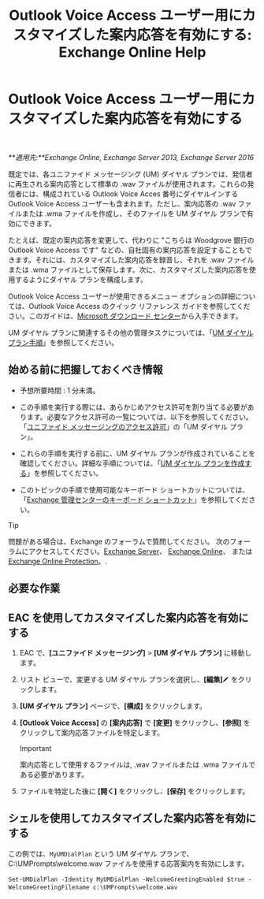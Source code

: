 ﻿---
title: 'Outlook Voice Access ユーザー用にカスタマイズした案内応答を有効にする: Exchange Online Help'
TOCTitle: Outlook Voice Access ユーザー用にカスタマイズした案内応答を有効にする
ms:assetid: abd418ec-2c65-4720-859d-c11a2698dc06
ms:mtpsurl: https://technet.microsoft.com/ja-jp/library/Bb124125(v=EXCHG.150)
ms:contentKeyID: 50555849
ms.date: 05/22/2018
mtps_version: v=EXCHG.150
ms.translationtype: HT
---

# Outlook Voice Access ユーザー用にカスタマイズした案内応答を有効にする

 

_**適用先:**Exchange Online, Exchange Server 2013, Exchange Server 2016_

既定では、各ユニファイド メッセージング (UM) ダイヤル プランでは、発信者に再生される案内応答として標準の .wav ファイルが使用されます。これらの発信者には、構成されている Outlook Voice Acces 番号にダイヤルインする Outlook Voice Access ユーザーも含まれます。ただし、案内応答の .wav ファイルまたは .wma ファイルを作成し、そのファイルを UM ダイヤル プランで有効にできます。

たとえば、既定の案内応答を変更して、代わりに "こちらは Woodgrove 銀行の Outlook Voice Access です" などの、自社固有の案内応答を設定することもできます。それには、カスタマイズした案内応答を録音し、それを .wav ファイルまたは .wma ファイルとして保存します。次に、カスタマイズした案内応答を使用するようにダイヤル プランを構成します。

Outlook Voice Access ユーザーが使用できるメニュー オプションの詳細については、Outlook Voice Access のクイック リファレンス ガイドを参照してください。このガイドは、[Microsoft ダウンロード センター](https://go.microsoft.com/fwlink/p/?linkid=272767)から入手できます。

UM ダイヤル プランに関連するその他の管理タスクについては、「[UM ダイヤル プラン手順](um-dial-plan-procedures-exchange-2013-help.md)」を参照してください。

## 始める前に把握しておくべき情報

  - 予想所要時間 : 1 分未満。

  - この手順を実行する際には、あらかじめアクセス許可を割り当てる必要があります。必要なアクセス許可の一覧については、以下を参照してください。「[ユニファイド メッセージングのアクセス許可](unified-messaging-permissions-exchange-2013-help.md)」の「UM ダイヤル プラン」。

  - これらの手順を実行する前に、UM ダイヤル プランが作成されていることを確認してください。詳細な手順については、「[UM ダイヤル プランを作成する](create-a-um-dial-plan-exchange-2013-help.md)」を参照してください。

  - このトピックの手順で使用可能なキーボード ショートカットについては、「[Exchange 管理センターのキーボード ショートカット](keyboard-shortcuts-in-the-exchange-admin-center-exchange-online-protection-help.md)」を参照してください。


> [!TIP]
> 問題がある場合は、Exchange のフォーラムで質問してください。 次のフォーラムにアクセスしてください。<A href="https://go.microsoft.com/fwlink/p/?linkid=60612">Exchange Server</A>、 <A href="https://go.microsoft.com/fwlink/p/?linkid=267542">Exchange Online</A>、 または <A href="https://go.microsoft.com/fwlink/p/?linkid=285351">Exchange Online Protection</A>。.



## 必要な作業

## EAC を使用してカスタマイズした案内応答を有効にする

1.  EAC で、**\[ユニファイド メッセージング\]** \> **\[UM ダイヤル プラン\]** に移動します。

2.  リスト ビューで、変更する UM ダイヤル プランを選択し、**\[編集\]**![編集アイコン](images/Bb124582.6f53ccb2-1f13-4c02-bea0-30690e6ea71d(EXCHG.150).gif "編集アイコン") をクリックします。

3.  **\[UM ダイヤル プラン\]** ページで、**\[構成\]** をクリックします。

4.  **\[Outlook Voice Access\]** の **\[案内応答\]** で **\[変更\]** をクリックし、**\[参照\]** をクリックして案内応答ファイルを特定します。
    

    > [!IMPORTANT]
    > 案内応答として使用するファイルは, .wav ファイルまたは .wma ファイルである必要があります。



5.  ファイルを特定した後に **\[開く\]** をクリックし、**\[保存\]** をクリックします。

## シェルを使用してカスタマイズした案内応答を有効にする

この例では、`MyUMDialPlan` という UM ダイヤル プランで、C:\\UMPrompts\\welcome.wav ファイルを使用する応答案内を有効にします。

    Set-UMDialPlan -Identity MyUMDialPlan -WelcomeGreetingEnabled $true -WelcomeGreetingFilename c:\UMPrompts\welcome.wav

